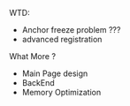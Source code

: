 WTD:
- Anchor freeze problem ???
- advanced registration

What More ?
- Main Page design
- BackEnd
- Memory Optimization
